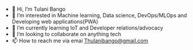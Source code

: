 - 👋 Hi, I’m Tulani Bango
- 👀 I’m interested in Machine learning, Data science, DevOps/MLOps and Developing web applications(PWA)
- 🌱 I’m currently learning IoT and Developer relations/advocacy
- 💞️ I’m looking to collaborate on anything tech
- 📫 How to reach me via emai Thulanibango@gmail.com

<!---
thulanibango/thulanibango is a ✨ special ✨ repository because its `README.md` (this file) appears on your GitHub profile.
You can click the Preview link to take a look at your changes.
--->
